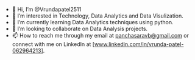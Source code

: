 - 👋 Hi, I’m @Vrundapatel2511
- 👀 I’m interested in Technology, Data Analytics and Data Visulization.
- 🌱 I’m currently learning Data Analytics techniques using python.
- 💞️ I’m looking to collaborate on Data Analysis projects.
- 📫 How to reach me through my email at panchasaravb@gmail.com or connect with me on LinkedIn at [www.linkedin.com/in/vrunda-patel-062964213].

<!---
Vrundapatel2511/Vrundapatel2511 is a ✨ special ✨ repository because its `README.md` (this file) appears on your GitHub profile.
You can click the Preview link to take a look at your changes.
--->
